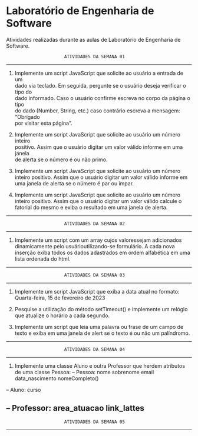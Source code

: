 # Laboratório de Engenharia de Software
Atividades realizadas durante as aulas de Laboratório de Engenharia de Software.

                          ATIVIDADES DA SEMANA 01
-------------------------------------------------------------------------------
1. Implemente um script JavaScript que solicite ao usuário a entrada de um      
dado via teclado. Em seguida, pergunte se o usuário deseja verificar o tipo do  
dado informado. Caso o usuário confirme escreva no corpo da página o tipo       
do dado (Number, String, etc.) caso contrário escreva a mensagem: “Obrigado     
por visitar esta página”.                                                       
                                                                                
2. Implemente um script JavaScript que solicite ao usuário um número inteiro    
positivo. Assim que o usuário digitar um valor válido informe em uma janela     
de alerta se o número é ou não primo.                                           

3. Implemente um script JavaScript que solicite ao usuário um número inteiro
positivo. Assim que o usuário digitar um valor válido informe em uma janela
de alerta se o número é par ou ímpar.

4. Implemente um script JavaScript que solicite ao usuário um número inteiro
positivo. Assim que o usuário digitar um valor válido calcule o fatorial do
mesmo e exiba o resultado em uma janela de alerta.
-------------------------------------------------------------------------------
                          ATIVIDADES DA SEMANA 02
-------------------------------------------------------------------------------
1. Implemente um script com um array cujos valoressejam adicionados dinamicamente
pelo usuárioutilizando-se formulário. A cada nova inserção exiba todos os dados
adastrados em ordem alfabética em uma lista ordenada do html.
-------------------------------------------------------------------------------
                          ATIVIDADES DA SEMANA 03
-------------------------------------------------------------------------------
1. Implemente um script JavaScript que exiba a data atual no
formato:
Quarta-feira, 15 de fevereiro de 2023

2. Pesquise a utilização do método setTimeout() e implemente
um relógio que atualize o horário a cada segundo.

3. Implemente um script que leia uma palavra ou frase de um
campo de texto e exiba em uma janela de alert se o texto é ou
não um palíndromo.
-------------------------------------------------------------------------------
                          ATIVIDADES DA SEMANA 04
-------------------------------------------------------------------------------
1. Implemente uma classe Aluno e outra Professor que herdem
atributos de uma classe Pessoa:
– Pessoa:
 nome
 sobrenome
 email
 data_nascimento
 nomeCompleto()

– Aluno:
 curso

– Professor:
 area_atuacao
 link_lattes
-------------------------------------------------------------------------------
                          ATIVIDADES DA SEMANA 05
-------------------------------------------------------------------------------
